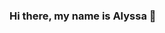 ### Hi there, my name is Alyssa 👋

<!--
**Alyssasorensen/Alyssasorensen** is a ✨ _special_ ✨ repository because its `README.md` (this file) appears on your GitHub profile.

A little bit about me: 

- 🎓 I'm a M.S. Applied Health Informatics student at Stony Brook University
- 🌱 I’m currently learning: Python, R, SQL, Azure, GCP, Tableau, HTML-CSS
- 👩‍💻 I'm interested in: data analysis/data science, data visualization, and database management
- 🤔 I’m looking for help with ...
- 📫 You can find me on: [LinkedIn](www.linkedin.com/in/alyssa-sorensen)
-->
